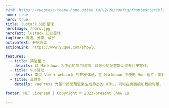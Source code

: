 ```yaml
---
#参考：https://vuepress-theme-hope.gitee.io/v2/zh/config/frontmatter/blog-home.html
home: true
hero: true
title: lustack 知识星球
heroImage: /hero.jpg
heroText: lustack 知识星球
tagline: 沉淀、分享、成长
actionText: 开始阅读     →
actionLink: https://www.yuque.com/showlu

features:
  - title: 简洁至上
    details: 以 Markdown 为中心的项目结构，以最少的配置帮助你专注于写作。
  - title: Vue驱动
    details: 享受 Vue + webpack 的开发体验，在 Markdown 中使用 Vue 组件，同时可以使用 Vue 来开发自定义主题。
  - title: 高性能
    details: VuePress 为每个页面预渲染生成静态的 HTML，同时在页面被加载的时候，将作为 SPA 运行。

footer: MIT Licensed | Copyright © 2023-present Show Lu

---
```

